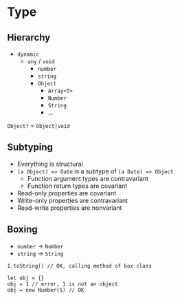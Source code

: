 # Type

## Hierarchy

* `dynamic`
  * `any` / `void`
    * `number`
    * `string`
    * `Object`
      * `Array<T>`
      * `Number`
      * `String`
      * ...

`Object?` = `Object|void`

## Subtyping

* Everything is structural
* `(a Object) => Date` is a subtype of `(a Date) => Object`
  * Function argument types are contravariant
  * Function return types are covariant
* Read-only properties are covariant
* Write-only properties are contravariant
* Read-write properties are nonvariant

## Boxing

* `number` -> `Number`
* `string` -> `String`

```
1.toString() // OK, calling method of box class

let obj = {}
obj = 1 // error, 1 is not an object
obj = new Number(1) // OK
```

## Union type

```
var x Foo|Bar = new Foo()
x = new Bar()
```

## Tuple

```
let x [number, string] = [1, "foo"]
```

## Array shorthand

```
let xs number[] = []
```
